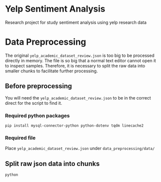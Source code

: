# Yelp Sentiment Analysis
Research project for study sentiment analysis using yelp research data

# Data Preprocessing
The original `yelp_academic_dataset_review.json` is too big to be processed directly in memory. The file is so big that a normal text editor cannot open it to inspect samples. Therefore, it is necessary to split the raw data into smaller chunks to facilitate further processing.

## Before preprocessing
You will need the `yelp_academic_dataset_review.json` to be in the correct direct for the script to find it.

### Required python packages
```
pip install mysql-connector-python python-dotenv tqdm linecache2
```

### Required file
Place `yelp_academic_dataset_review.json` under `data_preprocessing/data/`

## Split raw json data into chunks
```
python 
```
